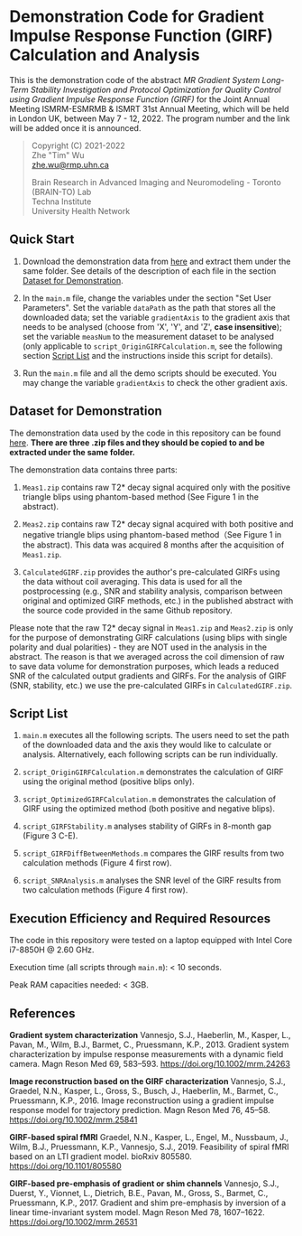 # Demonstration Code for Gradient Impulse Response Function (GIRF) Calculation and Analysis

This is the demonstration code of the abstract *MR Gradient System Long-Term Stability Investigation and Protocol Optimization for Quality Control using Gradient Impulse Response Function (GIRF)* for the Joint Annual Meeting ISMRM-ESMRMB & ISMRT 31st Annual Meeting, which will be held in London UK, between May 7 - 12, 2022. The program number and the link will be added once it is announced.

> Copyright (C) 2021-2022  
> Zhe "Tim" Wu  
> <zhe.wu@rmp.uhn.ca>  
>  
> Brain Research in Advanced Imaging and Neuromodeling - Toronto (BRAIN-TO) Lab  
> Techna Institute  
> University Health Network  

## Quick Start

1. Download the demonstration data from [here](https://www.doi.org/10.5281/zenodo.6376737) and extract them under the same folder. See details of the description of each file in the section [Dataset for Demonstration](#dataset-for-demonstration).

2. In the `main.m` file, change the variables under the section "Set User Parameters". Set the variable `dataPath` as the path that stores all the downloaded data; set the variable `gradientAxis` to the gradient axis that needs to be analysed (choose from 'X', 'Y', and 'Z', **case insensitive**); set the variable `measNum` to the measurement dataset to be analysed (only applicable to `script_OriginGIRFCalculation.m`, see the following section [Script List](#script-list) and the instructions inside this script for details).

3. Run the `main.m` file and all the demo scripts should be executed. You may change the variable `gradientAxis` to check the other gradient axis. 

## Dataset for Demonstration

The demonstration data used by the code in this repository can be found [here](https://www.doi.org/10.5281/zenodo.6376737). **There are three .zip files and they should be copied to and be extracted under the same folder.**

The demonstration data contains three parts:

1. `Meas1.zip` contains raw T2* decay signal acquired only with the positive triangle blips using phantom-based method (See Figure 1 in the abstract).

2. `Meas2.zip` contains raw T2* decay signal acquired with both positive and negative triangle blips using phantom-based method（See Figure 1 in the abstract). This data was acquired 8 months after the acquisition of `Meas1.zip`.

3. `CalculatedGIRF.zip` provides the author's pre-calculated GIRFs using the data without coil averaging. This data is used for all the postprocessing (e.g., SNR and stability analysis, comparison between original and optimized GIRF methods, etc.) in the published abstract with the source code provided in the same Github repository.

Please note that the raw T2* decay signal in `Meas1.zip` and `Meas2.zip` is only for the purpose of demonstrating GIRF calculations (using blips with single polarity and dual polarities) - they are NOT used in the analysis in the abstract. The reason is that we averaged across the coil dimension of raw to save data volume for demonstration purposes, which leads a reduced SNR of the calculated output gradients and GIRFs. For the analysis of GIRF (SNR, stability, etc.) we use the pre-calculated GIRFs in `CalculatedGIRF.zip`.

## Script List

1. `main.m` executes all the following scripts. The users need to set the path of the downloaded data and the axis they would like to calculate or analysis. Alternatively, each following scripts can be run individually.

2. `script_OriginGIRFCalculation.m` demonstrates the calculation of GIRF using the original method (positive blips only).

3. `script_OptimizedGIRFCalculation.m` demonstrates the calculation of GIRF using the optimized method (both positive and negative blips).

4. `script_GIRFStability.m` analyses stability of GIRFs in 8-month gap (Figure 3 C-E).

5. `script_GIRFDiffBetweenMethods.m` compares the GIRF results from two calculation methods (Figure 4 first row).

6. `script_SNRAnalysis.m` analyses the SNR level of the GIRF results from two calculation methods (Figure 4 first row).

## Execution Efficiency and Required Resources

The code in this repository were tested on a laptop equipped with Intel Core i7-8850H @ 2.60 GHz.

Execution time (all scripts through `main.m`): < 10 seconds.

Peak RAM capacities needed: < 3GB.

## References

**Gradient system characterization**
Vannesjo, S.J., Haeberlin, M., Kasper, L., Pavan, M., Wilm, B.J., Barmet, C., Pruessmann, K.P., 2013. Gradient system characterization by impulse response measurements with a dynamic field camera. Magn Reson Med 69, 583–593. https://doi.org/10.1002/mrm.24263

**Image reconstruction based on the GIRF characterization**
Vannesjo, S.J., Graedel, N.N., Kasper, L., Gross, S., Busch, J., Haeberlin, M., Barmet, C., Pruessmann, K.P., 2016. Image reconstruction using a gradient impulse response model for trajectory prediction. Magn Reson Med 76, 45–58. https://doi.org/10.1002/mrm.25841

**GIRF-based spiral fMRI**
Graedel, N.N., Kasper, L., Engel, M., Nussbaum, J., Wilm, B.J., Pruessmann, K.P., Vannesjo, S.J., 2019. Feasibility of spiral fMRI based on an LTI gradient model. bioRxiv 805580. https://doi.org/10.1101/805580

**GIRF-based pre-emphasis of gradient or shim channels**
Vannesjo, S.J., Duerst, Y., Vionnet, L., Dietrich, B.E., Pavan, M., Gross, S., Barmet, C., Pruessmann, K.P., 2017. Gradient and shim pre-emphasis by inversion of a linear time-invariant system model. Magn Reson Med 78, 1607–1622. https://doi.org/10.1002/mrm.26531
